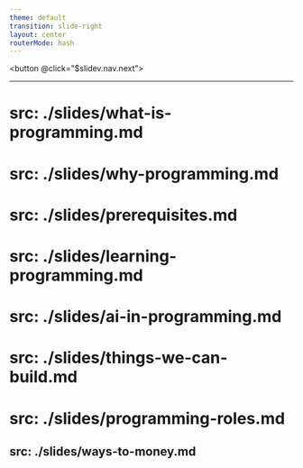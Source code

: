 ```yaml
---
theme: default
transition: slide-right
layout: center
routerMode: hash
---
```


<button @click="$slidev.nav.next">
  <mdi-chevron-double-left class="text-4xl text-zinc-600 hover:text-zinc-100 active:scale-90" />
</button>

---
# src: ./slides/what-is-programming.md
# src: ./slides/why-programming.md
# src: ./slides/prerequisites.md
# src: ./slides/learning-programming.md
# src: ./slides/ai-in-programming.md
# src: ./slides/things-we-can-build.md
# src: ./slides/programming-roles.md
src: ./slides/ways-to-money.md
---
